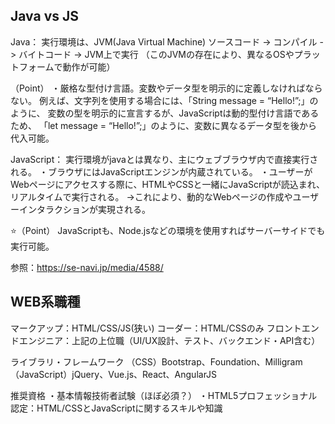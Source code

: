 ## Java vs JS
Java：
実行環境は、JVM(Java Virtual Machine)
ソースコード -> コンパイル -> バイトコード -> JVM上で実行
（このJVMの存在により、異なるOSやプラットフォームで動作が可能）

（Point）
・厳格な型付け言語。変数やデータ型を明示的に定義しなければならない。
  例えば、文字列を使用する場合には、「String message = “Hello!”;」のように、
  変数の型を明示的に宣言するが、JavaScriptは動的型付け言語であるため、
  「let message = “Hello!”;」のように、変数に異なるデータ型を後から代入可能。

JavaScript：
実行環境がjavaとは異なり、主にウェブブラウザ内で直接実行される。
・ブラウザにはJavaScriptエンジンが内蔵されている。
・ユーザーがWebページにアクセスする際に、HTMLやCSSと一緒にJavaScriptが読込まれ、
  リアルタイムで実行される。
  →これにより、動的なWebページの作成やユーザーインタラクションが実現される。

⭐️（Point）
  JavaScriptも、Node.jsなどの環境を使用すればサーバーサイドでも実行可能。

参照：https://se-navi.jp/media/4588/

## WEB系職種
マークアップ：HTML/CSS/JS(狭い)
コーダー：HTML/CSSのみ
フロントエンドエンジニア：上記の上位職（UI/UX設計、テスト、バックエンド・API含む）

ライブラリ・フレームワーク
（CSS）Bootstrap、Foundation、Milligram
（JavaScript）jQuery、Vue.js、React、AngularJS

推奨資格
・基本情報技術者試験（ほぼ必須？）
・HTML5プロフェッショナル認定：HTML/CSSとJavaScriptに関するスキルや知識
